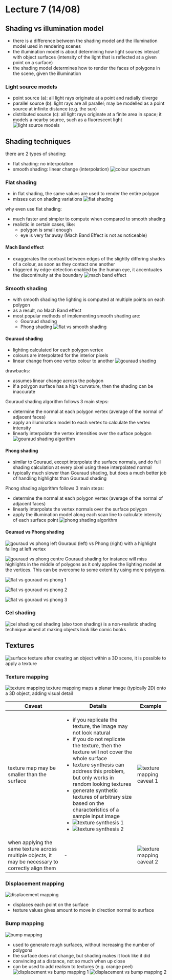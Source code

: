 # Lecture 7 (14/08)

## Shading vs illumination model
- there is a difference between the shading model and the illumination model used in rendering scenes
- the illumination model is about determining how light sources interact with object surfaces (intensity of the light that is reflected at a given point on a surface)
- the shading model determines how to render the faces of polygons in the scene, given the illumination

### Light source models
- point source (a): all light rays originate at a point and radially diverge
- parallel source (b): light rays are all parallel; may be modelled as a point source at infinite distance (e.g. the sun)
- distributed source (c): all light rays originate at a finite area in space; it models a nearby source, such as a fluorescent light
![light source models](./assets/7/light-source-models.png)


## Shading techniques
there are 2 types of shading:
- flat shading: no interpolation
- smooth shading: linear change (interpolation)
![colour spectrum](./assets/7/colour-spectrum.png)

### Flat shading
- in flat shading, the same values are used to render the entire polygon
- misses out on shading variations
![flat shading](./assets/7/flat-shading.png)

why even use flat shading:
- much faster and simpler to compute when compared to smooth shading
- realistic in certain cases, like:
    - polygon is small enough
    - eye is very far away (Mach Band Effect is not as noticeable)

#### Mach Band effect
- exaggerates the contrast between edges of the slightly differing shades of a colour, as soon as they contact one another
- triggered by edge-detection enabled by the human eye, it accentuates the discontinuity at the boundary
![mach band effect](./assets/7/mach-band-effect.png)

### Smooth shading
- with smooth shading the lighting is computed at multiple points on each polygon
- as a result, no Mach Band effect
- most popular methods of implementing smooth shading are:
    - Gouraud shading
    - Phong shading
![flat vs smooth shading](./assets/7/flat-vs-smooth.png)

#### Gouraud shading
- lighting calculated for each polygon vertex
- colours are interpolated for the interior pixels
- linear change from one vertex colour to another
![gouraud shading](./assets/7/gouraud-shading.png)

drawbacks:
- assumes linear change across the polygon
- if a polygon surface has a high curvature, then the shading can be inaccurate

Gouraud shading algorithm follows 3 main steps:
- determine the normal at each polygon vertex (average of the normal of adjacent faces)
- apply an illumination model to each vertex to calculate the vertex intensity
- linearly interpolate the vertex intensities over the surface polygon
![gouraud shading algorithm](./assets/7/gouraud-algorithm.png)

#### Phong shading
- similar to Gouraud, except interpolate the surface normals, and do full shading calculation at every pixel using these interpolated normal
- typically much slower than Gouraud shading, but does a much better job of handling highlights than Gouraud shading

Phong shading algorithm follows 3 main steps:
- determine the normal at each polygon vertex (average of the normal of adjacent faces)
- linearly interpolate the vertex normals over the surface polygon
- apply the illumination model along each scan line to calculate
intensity of each surface point
![phong shading algorithm](./assets/7/phong-algorithm.png)

#### Gouraud vs Phong shading
![gouraud vs phong left](./assets/7/gouraud-phong-left.png)
Gouraud (left) vs Phong (right) with a highlight falling at left vertex

![gouraud vs phong centre](./assets/7/gouraud-phong-centre.png)
Gouraud shading for instance will miss highlights in the middle of polygons as it only applies the lighting model at the vertices. This can be overcome to some extent by using more polygons.

![flat vs gouraud vs phong 1](./assets/7/shading-models-1.png)

![flat vs gouraud vs phong 2](./assets/7/shading-models-2.png)

![flat vs gouraud vs phong 3](./assets/7/shading-models-3.png)

### Cel shading
![cel shading](./assets/7/cel-shading.png)
cel shading (also toon shading) is a non-realistic shading technique aimed at making objects look like comic books


## Textures
![surface texture](./assets/7/surface-texture.png)
after creating an object within a 3D scene, it is possible to apply a texture

### Texture mapping
![texture mapping](./assets/7/texture-mapping.png)
texture mapping maps a planar image (typically 2D) onto a 3D object, adding visual detail

Caveat | Details | Example
------ | ------- | -------
texture map may be smaller than the surface | <ul><li>if you replicate the texture, the image may not look natural</li><li>if you do not replicate the texture, then the texture will not cover the whole surface</li><li>texture synthesis can address this problem, but only works in random looking textures</li><li>generate synthetic textures of arbitrary size based on the characteristics of a sample input image</li><li>![texture synthesis 1](./assets/7/texture-synthesis-1.png)</li><li>![texture synthesis 2](./assets/7/texture-synthesis-2.png)</li></ul> | ![texture mapping caveat 1](./assets/7/texture-mapping-caveat-1.png)
when applying the same texture across multiple objects, it may be necessary to correctly align them | - | ![texture mapping caveat 2](./assets/7/texture-mapping-caveat-2.png)

### Displacement mapping
![displacement mapping](./assets/7/displacement-mapping.png)
- displaces each point on the surface
- texture values gives amount to move in direction normal to surface

### Bump mapping
![bump mapping](./assets/7/bump-mapping.png)
- used to generate rough surfaces, without increasing the number of polygons
- the surface does not change, but shading makes it look like it did
- convincing at a distance, not so much when up close
- can be used to add realism to textures (e.g. orange peel)
![displacement vs bump mapping 1](./assets/7/displacement-vs-bump-1.png)
![displacement vs bump mapping 2](./assets/7/displacement-vs-bump-2.png)